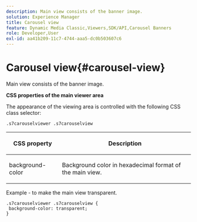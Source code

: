 ```yaml
---
description: Main view consists of the banner image.
solution: Experience Manager
title: Carousel view
feature: Dynamic Media Classic,Viewers,SDK/API,Carousel Banners
role: Developer,User
exl-id: aa41b209-11c7-4744-aaa5-dc0b503607c6
---
```

# Carousel view{#carousel-view}

Main view consists of the banner image.

<!--<a id="section_061E550C1C1D4DB2BD663A898895B38C"></a>-->

**CSS properties of the main viewer area**

The appearance of the viewing area is controlled with the following CSS class selector:

```
.s7carouselviewer .s7carouselview
```

<table id="table_94EE3F5BBE4547C0B4943471CEE7EDE4"> 
 <thead> 
  <tr> 
   <th colname="col1" class="entry"> <p> CSS property </p> </th> 
   <th colname="col2" class="entry"> <p>Description </p> </th> 
  </tr> 
 </thead>
 <tbody> 
  <tr> 
   <td colname="col1"> <p> <span class="codeph"> background-color </span> </p> </td> 
   <td colname="col2"> <p> Background color in hexadecimal format of the main view. </p> </td> 
  </tr> 
 </tbody> 
</table>

Example - to make the main view transparent.

```
.s7carouselviewer .s7carouselview { 
 background-color: transparent; 
}
```
